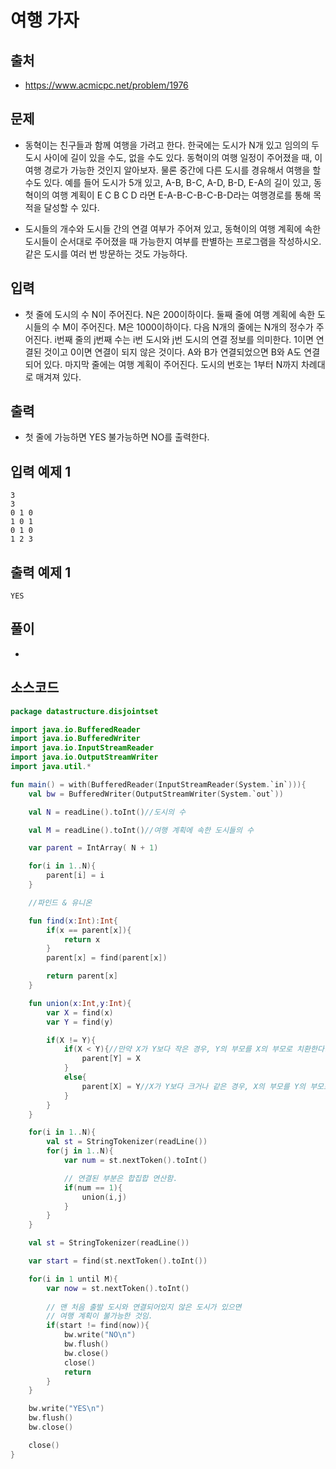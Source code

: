 # 여행 가자

## 출처

* https://www.acmicpc.net/problem/1976

## 문제

* 동혁이는 친구들과 함께 여행을 가려고 한다. 한국에는 도시가 N개 있고 임의의 두 도시 사이에 길이 있을 수도, 없을 수도 있다. 동혁이의 여행 일정이 주어졌을 때, 이 여행 경로가 가능한 것인지 알아보자. 물론 중간에 다른 도시를 경유해서 여행을 할 수도 있다. 예를 들어 도시가 5개 있고, A-B, B-C, A-D, B-D, E-A의 길이 있고, 동혁이의 여행 계획이 E C B C D 라면 E-A-B-C-B-C-B-D라는 여행경로를 통해 목적을 달성할 수 있다.

* 도시들의 개수와 도시들 간의 연결 여부가 주어져 있고, 동혁이의 여행 계획에 속한 도시들이 순서대로 주어졌을 때 가능한지 여부를 판별하는 프로그램을 작성하시오. 같은 도시를 여러 번 방문하는 것도 가능하다.

## 입력

* 첫 줄에 도시의 수 N이 주어진다. N은 200이하이다. 둘째 줄에 여행 계획에 속한 도시들의 수 M이 주어진다. M은 1000이하이다. 다음 N개의 줄에는 N개의 정수가 주어진다. i번째 줄의 j번째 수는 i번 도시와 j번 도시의 연결 정보를 의미한다. 1이면 연결된 것이고 0이면 연결이 되지 않은 것이다. A와 B가 연결되었으면 B와 A도 연결되어 있다. 마지막 줄에는 여행 계획이 주어진다. 도시의 번호는 1부터 N까지 차례대로 매겨져 있다.

## 출력

* 첫 줄에 가능하면 YES 불가능하면 NO를 출력한다.

## 입력 예제 1

```
3
3
0 1 0
1 0 1
0 1 0
1 2 3
```

## 출력 예제 1

```
YES
```

## 풀이

* 

## 소스코드

```kotlin
package datastructure.disjointset

import java.io.BufferedReader
import java.io.BufferedWriter
import java.io.InputStreamReader
import java.io.OutputStreamWriter
import java.util.*

fun main() = with(BufferedReader(InputStreamReader(System.`in`))){
    val bw = BufferedWriter(OutputStreamWriter(System.`out`))

    val N = readLine().toInt()//도시의 수

    val M = readLine().toInt()//여행 계획에 속한 도시들의 수

    var parent = IntArray( N + 1)

    for(i in 1..N){
        parent[i] = i
    }

    //파인드 & 유니온

    fun find(x:Int):Int{
        if(x == parent[x]){
            return x
        }
        parent[x] = find(parent[x])

        return parent[x]
    }

    fun union(x:Int,y:Int){
        var X = find(x)
        var Y = find(y)

        if(X != Y){
            if(X < Y){//만약 X가 Y보다 작은 경우, Y의 부모를 X의 부모로 치환한다.
                parent[Y] = X
            }
            else{
                parent[X] = Y//X가 Y보다 크거나 같은 경우, X의 부모를 Y의 부모로 치환한다.
            }
        }
    }

    for(i in 1..N){
        val st = StringTokenizer(readLine())
        for(j in 1..N){
            var num = st.nextToken().toInt()

            // 연결된 부분은 합집합 연산함.
            if(num == 1){
                union(i,j)
            }
        }
    }

    val st = StringTokenizer(readLine())

    var start = find(st.nextToken().toInt())

    for(i in 1 until M){
        var now = st.nextToken().toInt()
        
        // 맨 처음 출발 도시와 연결되어있지 않은 도시가 있으면
        // 여행 계획이 불가능한 것임.
        if(start != find(now)){
            bw.write("NO\n")
            bw.flush()
            bw.close()
            close()
            return
        }
    }

    bw.write("YES\n")
    bw.flush()
    bw.close()

    close()
}
```
